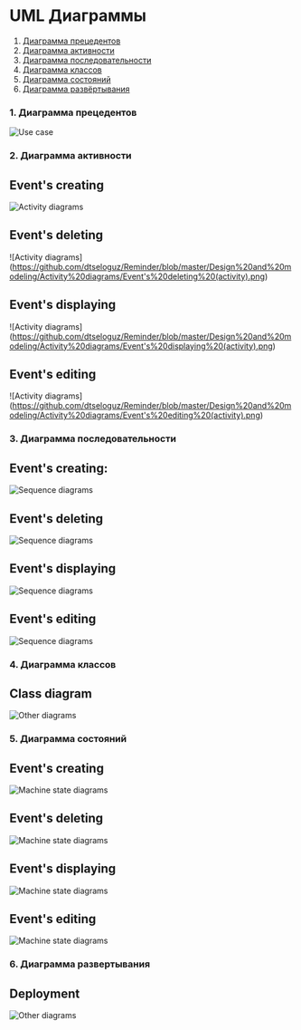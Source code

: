 # UML Диаграммы    
1. [Диаграмма прецедентов](#1)    
2. [Диаграмма активности](#2)    
3. [Диаграмма последовательности](#3)    
4. [Диаграмма классов](#4)    
5. [Диаграмма состояний](#5)    
6. [Диаграмма развёртывания](#6)    

### 1. Диаграмма прецедентов<a name="1"></a>
![Use case](https://github.com/dtseloguz/Reminder/blob/master/Design%20and%20modeling/Other%20diagrams/Use%20Case%20diagram.png)

### 2. Диаграмма активности<a name="2"></a>
## Event's creating
![Activity diagrams](https://github.com/dtseloguz/Reminder/blob/master/Design%20and%20modeling/Activity%20diagrams/Event's%20creating%20(activity).png)    

## Event's deleting
![Activity diagrams]
(https://github.com/dtseloguz/Reminder/blob/master/Design%20and%20modeling/Activity%20diagrams/Event's%20deleting%20(activity).png)

## Event's displaying
![Activity diagrams]
(https://github.com/dtseloguz/Reminder/blob/master/Design%20and%20modeling/Activity%20diagrams/Event's%20displaying%20(activity).png)

## Event's editing
![Activity diagrams]
(https://github.com/dtseloguz/Reminder/blob/master/Design%20and%20modeling/Activity%20diagrams/Event's%20editing%20(activity).png)


### 3. Диаграмма последовательности<a name="3"></a>
## Event's creating:
![Sequence diagrams](https://github.com/dtseloguz/Reminder/blob/master/Design%20and%20modeling/Sequence%20diagrams/Event's%20creating%20(sequence).png)

## Event's deleting
![Sequence diagrams](https://github.com/dtseloguz/Reminder/blob/master/Design%20and%20modeling/Sequence%20diagrams/Event's%20deleting%20(sequence).png)

## Event's displaying 
![Sequence diagrams](https://github.com/dtseloguz/Reminder/blob/master/Design%20and%20modeling/Sequence%20diagrams/Event's%20displaying%20(sequence).png)

## Event's editing
![Sequence diagrams](https://github.com/dtseloguz/Reminder/blob/master/Design%20and%20modeling/Sequence%20diagrams/Event's%20editing(sequence).png)


### 4. Диаграмма классов<a name="4"></a>
## Class diagram
![Other diagrams](https://github.com/dtseloguz/Reminder/blob/master/Design%20and%20modeling/Other%20diagrams/Class%20diagram.png)


### 5. Диаграмма состояний<a name="5"></a>
## Event's creating
![Machine state diagrams](https://github.com/dtseloguz/Reminder/blob/master/Design%20and%20modeling/Machine%20state%20diagrams/Event's%20creating%20(machine%20state).png)

## Event's deleting
![Machine state diagrams](https://github.com/dtseloguz/Reminder/blob/master/Design%20and%20modeling/Machine%20state%20diagrams/Event's%20deleting%20(machine%20state).png)

## Event's displaying
![Machine state diagrams](https://github.com/dtseloguz/Reminder/blob/master/Design%20and%20modeling/Machine%20state%20diagrams/Event's%20displaying%20(machine%20state).png)

## Event's editing
![Machine state diagrams](https://github.com/dtseloguz/Reminder/blob/master/Design%20and%20modeling/Machine%20state%20diagrams/Event's%20editing%20(machine%20state).png)


### 6. Диаграмма развертывания<a name="6"></a>
## Deployment
![Other diagrams](https://github.com/dtseloguz/Reminder/blob/master/Design%20and%20modeling/Other%20diagrams/Deployment.png)
